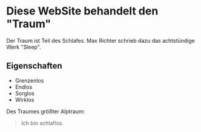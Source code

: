 # Diese WebSite behandelt den "Traum"
Der Traum ist Teil des Schlafes.
Max Richter schrieb dazu das achtstündige Werk "Sleep".
## Eigenschaften
* Grenzenlos
* Endlos
* Sorglos
* Wirklos

Des Traumes größter Alptraum:
>Ich bin schlaflos.
